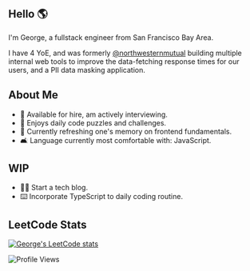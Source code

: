 ## Hello 🌎

I'm George, a fullstack engineer from San Francisco Bay Area. 

I have 4 YoE, and was formerly [@northwesternmutual](https://github.com/northwesternmutual) building multiple internal web tools to improve the data-fetching response times for our users, and a PII data masking application.

## About Me

- 👔 Available for hire, am actively interviewing.
- 🧩 Enjoys daily code puzzles and challenges.
- 🧠 Currently refreshing one's memory on frontend fundamentals.
- 🛋 Language currently most comfortable with: JavaScript.

## WIP

- ✍🏻 Start a tech blog.
- ⌨️ Incorporate TypeScript to daily coding routine.

## LeetCode Stats
[![George's LeetCode stats](https://leetcode-stats-six.vercel.app/?username=gevu0ng&theme=dark)](https://github.com/KnlnKS/leetcode-stats)

![Profile Views](https://komarev.com/ghpvc/?username=gevuong)
